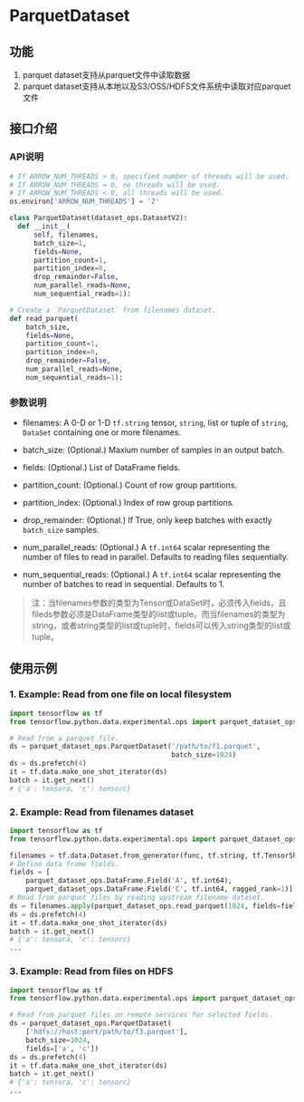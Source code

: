 # ParquetDataset

## 功能

1. parquet dataset支持从parquet文件中读取数据
2. parquet dataset支持从本地以及S3/OSS/HDFS文件系统中读取对应parquet文件

## 接口介绍

### API说明

```python
# If ARROW_NUM_THREADS > 0, specified number of threads will be used.
# If ARROW_NUM_THREADS = 0, no threads will be used.
# If ARROW_NUM_THREADS < 0, all threads will be used.
os.environ['ARROW_NUM_THREADS'] = '2'
```

```python
class ParquetDataset(dataset_ops.DatasetV2):
  def __init__(
      self, filenames,
      batch_size=1,
      fields=None,
      partition_count=1,
      partition_index=0,
      drop_remainder=False,
      num_parallel_reads=None,
      num_sequential_reads=1):

# Create a `ParquetDataset` from filenames dataset.
def read_parquet(
    batch_size,
    fields=None,
    partition_count=1,
    partition_index=0,
    drop_remainder=False,
    num_parallel_reads=None,
    num_sequential_reads=1):
```

### 参数说明

- filenames: A 0-D or 1-D `tf.string` tensor, `string`, list or tuple of `string`, `DataSet` containing one or more filenames.

- batch_size: (Optional.) Maxium number of samples in an output batch.

- fields: (Optional.) List of DataFrame fields.

- partition_count: (Optional.) Count of row group partitions.

- partition_index: (Optional.) Index of row group partitions.

- drop_remainder: (Optional.) If True, only keep batches with exactly `batch_size` samples.

- num_parallel_reads: (Optional.) A `tf.int64` scalar representing the number of files to read in parallel. Defaults to reading files sequentially.

- num_sequential_reads: (Optional.) A `tf.int64` scalar representing the number of batches to read in sequential. Defaults to 1.

> 注：当filenames参数的类型为Tensor或DataSet时，必须传入fields，且fileds参数必须是DataFrame类型的list或tuple。而当filenames的类型为string，或者string类型的list或tuple时，fields可以传入string类型的list或tuple。

## 使用示例

### 1. Example: Read from one file on local filesystem

```python
import tensorflow as tf
from tensorflow.python.data.experimental.ops import parquet_dataset_ops

# Read from a parquet file.
ds = parquet_dataset_ops.ParquetDataset('/path/to/f1.parquet',
                                        batch_size=1024)
ds = ds.prefetch(4)
it = tf.data.make_one_shot_iterator(ds)
batch = it.get_next()
# {'a': tensora, 'c': tensorc}
```

### 2. Example: Read from filenames dataset

```python
import tensorflow as tf
from tensorflow.python.data.experimental.ops import parquet_dataset_ops

filenames = tf.data.Dataset.from_generator(func, tf.string, tf.TensorShape([]))
# Define data frame fields.
fields = [
    parquet_dataset_ops.DataFrame.Field('A', tf.int64),
    parquet_dataset_ops.DataFrame.Field('C', tf.int64, ragged_rank=1)]
# Read from parquet files by reading upstream filename dataset.
ds = filenames.apply(parquet_dataset_ops.read_parquet(1024, fields=fields))
ds = ds.prefetch(4)
it = tf.data.make_one_shot_iterator(ds)
batch = it.get_next()
# {'a': tensora, 'c': tensorc}
...
```

### 3. Example: Read from files on HDFS

```python
import tensorflow as tf
from tensorflow.python.data.experimental.ops import parquet_dataset_ops

# Read from parquet files on remote services for selected fields.
ds = parquet_dataset_ops.ParquetDataset(
    ['hdfs://host:port/path/to/f3.parquet'],
    batch_size=1024,
    fields=['a', 'c'])
ds = ds.prefetch(4)
it = tf.data.make_one_shot_iterator(ds)
batch = it.get_next()
# {'a': tensora, 'c': tensorc}
...
```